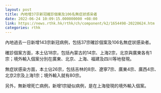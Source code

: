 ```yaml
---
layout: post
title: 內地增37宗新冠確診個案及106名無症狀感染者
date: 2022-06-24 10:09:15.000000000 +08:00
link: https://news.rthk.hk/rthk/ch/component/k2/1654498-20220624.htm
categories: rthk
---
```


內地過去一日新增143宗新冠病例，包括37宗確診個案及106名無症狀感染者。

確診個案方面，本土佔18宗，包括內蒙古的14宗、上海2宗，北京與廣東各有1宗；境外輸入個案分別在廣東、北京、上海、福建及四川等地發現。

無症狀感染方面，本土佔26宗，包括吉林的8宗、遼寧7宗、廣東4宗、廣西4宗、北京2宗及上海1宗；境外輸入就有80宗。

另外，無新增死亡病例，新增1宗疑似病例，是在上海發現的境外輸入個案。
